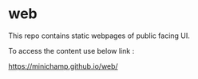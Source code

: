 # web

This repo contains static webpages of public facing UI.

To access the content use below link :

https://minichamp.github.io/web/
